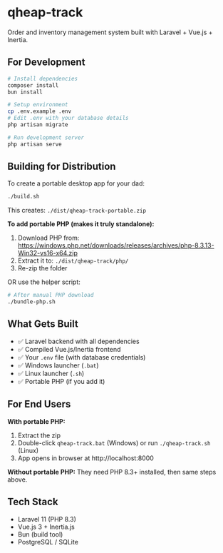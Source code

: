 # qheap-track

Order and inventory management system built with Laravel + Vue.js + Inertia.

## For Development

```bash
# Install dependencies
composer install
bun install

# Setup environment
cp .env.example .env
# Edit .env with your database details
php artisan migrate

# Run development server
php artisan serve
```

## Building for Distribution

To create a portable desktop app for your dad:

```bash
./build.sh
```

This creates: `./dist/qheap-track-portable.zip`

**To add portable PHP (makes it truly standalone):**

1. Download PHP from: https://windows.php.net/downloads/releases/archives/php-8.3.13-Win32-vs16-x64.zip
2. Extract it to: `./dist/qheap-track/php/`
3. Re-zip the folder

OR use the helper script:
```bash
# After manual PHP download
./bundle-php.sh
```

## What Gets Built

- ✅ Laravel backend with all dependencies
- ✅ Compiled Vue.js/Inertia frontend  
- ✅ Your `.env` file (with database credentials)
- ✅ Windows launcher (`.bat`)
- ✅ Linux launcher (`.sh`)
- ✅ Portable PHP (if you add it)

## For End Users

**With portable PHP:**
1. Extract the zip
2. Double-click `qheap-track.bat` (Windows) or run `./qheap-track.sh` (Linux)
3. App opens in browser at http://localhost:8000

**Without portable PHP:**
They need PHP 8.3+ installed, then same steps above.

## Tech Stack

- Laravel 11 (PHP 8.3)
- Vue.js 3 + Inertia.js
- Bun (build tool)
- PostgreSQL / SQLite